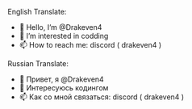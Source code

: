 English Translate:
- 👋 Hello, I’m @Drakeven4 
- 👀 I’m interested in codding
- 📫 How to reach me: discord ( drakeven4 )

Russian Translate:
- 👋 Привет, я @Drakeven4 
- 👀 Интересуюсь кодингом
- 📫 Как со мной связаться: discord ( drakeven4 )
